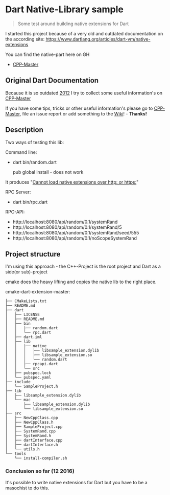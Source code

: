 # Dart Native-Library sample
> Some test around building native extensions for Dart

I started this project because of a very old and outdated documentation 
on the according site: https://www.dartlang.org/articles/dart-vm/native-extensions

You can find the native-part here on GH
   - [CPP-Master](https://github.com/MikeMitterer/cmake-dart-extension-master)
   
## Original Dart Documentation    
Because it is so outdated [2012](https://www.dartlang.org/articles/dart-vm/native-extensions) I try
to collect some useful information's on [CPP-Master](https://github.com/MikeMitterer/cmake-dart-extension-master)

If you have some tips, tricks or other useful information's please go to 
[CPP-Master](https://github.com/MikeMitterer/cmake-dart-extension-master), file an issue report
or add something to the [Wiki](https://github.com/MikeMitterer/cmake-dart-extension-master/wiki)! - **Thanks!**   
   
## Description
Two ways of testing this lib:

Command line:
- dart bin/random.dart


    pub global install <package> - does not work 

It produces "[Cannot load native extensions over http: or https:](https://github.com/dart-lang/sdk/issues/28137)"


RPC Server:

- dart bin/rpc.dart

RPC-API:

- http://localhost:8080/api/random/0.1/systemRand
- http://localhost:8080/api/random/0.1/systemRand/5
- http://localhost:8080/api/random/0.1/systemRand/seed/555
- http://localhost:8080/api/random/0.1/noScopeSystemRand 

## Project structure
I'm using this approach - the C++-Project is the root project and Dart as a side(or sub)-project

cmake does the heavy lifting and copies the native lib to the right place.
 
cmake-dart-extension-master:
 
    ├── CMakeLists.txt
    ├── README.md
    ├── dart
    │   ├── LICENSE
    │   ├── README.md
    │   ├── bin
    │   │   ├── random.dart
    │   │   └── rpc.dart
    │   ├── dart.iml
    │   ├── lib
    │   │   ├── native
    │   │   │   ├── libsample_extension.dylib
    │   │   │   ├── libsample_extension.so
    │   │   │   └── random.dart
    │   │   ├── rpcapi.dart
    │   │   └── src
    │   ├── pubspec.lock
    │   └── pubspec.yaml
    ├── include
    │   └── SampleProject.h
    ├── lib
    │   ├── libsample_extension.dylib
    │   └── mac
    │       ├── libsample_extension.dylib
    │       └── libsample_extension.so
    ├── src
    │   ├── NewCppClass.cpp
    │   ├── NewCppClass.h
    │   ├── SampleProject.cpp
    │   ├── SystemRand.cpp
    │   ├── SystemRand.h
    │   ├── dartInterface.cpp
    │   ├── dartInterface.h
    │   └── utils.h
    └── tools
        └── install-compiler.sh

### Conclusion so far (12 2016)
It's possible to write native extensions for Dart but you have to be a masochist to do this.  

